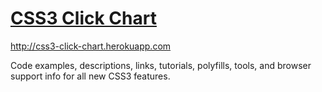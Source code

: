 # [CSS3 Click Chart](http://css3clickchart.com)
http://css3-click-chart.herokuapp.com

Code examples, descriptions, links, tutorials, polyfills, tools, and browser support info for all new CSS3 features.